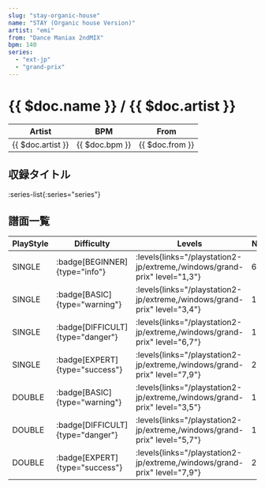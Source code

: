 ```yaml
---
slug: "stay-organic-house"
name: "STAY (Organic house Version)"
artist: "emi"
from: "Dance Maniax 2ndMIX"
bpm: 140
series:
  - "ext-jp"
  - "grand-prix"
---
```


# {{ $doc.name }} / {{ $doc.artist }}

|Artist|BPM|From|
|------|---|----|
|{{ $doc.artist }}|{{ $doc.bpm }}|{{ $doc.from }}|

## 収録タイトル

:series-list{:series="series"}

## 譜面一覧

|PlayStyle|Difficulty|Levels|Notes|Movie|
|---------|----------|------|-----|-----|
|SINGLE| :badge[BEGINNER]{type="info"}| :levels{links="/playstation2-jp/extreme,/windows/grand-prix" level="1,3"}|65/0||
|SINGLE| :badge[BASIC]{type="warning"}| :levels{links="/playstation2-jp/extreme,/windows/grand-prix" level="3,4"}|111/2||
|SINGLE| :badge[DIFFICULT]{type="danger"}| :levels{links="/playstation2-jp/extreme,/windows/grand-prix" level="6,7"}|166/7||
|SINGLE| :badge[EXPERT]{type="success"}| :levels{links="/playstation2-jp/extreme,/windows/grand-prix" level="7,9"}|209/5||
|DOUBLE| :badge[BASIC]{type="warning"}| :levels{links="/playstation2-jp/extreme,/windows/grand-prix" level="3,5"}|102/1||
|DOUBLE| :badge[DIFFICULT]{type="danger"}| :levels{links="/playstation2-jp/extreme,/windows/grand-prix" level="5,7"}|155/8||
|DOUBLE| :badge[EXPERT]{type="success"}| :levels{links="/playstation2-jp/extreme,/windows/grand-prix" level="7,9"}|204/2||

